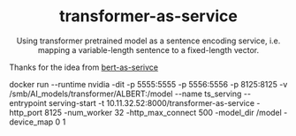 <h1 align="center">transformer-as-service</h1>

<p align="center">Using transformer pretrained model as a sentence encoding service, i.e. mapping a variable-length sentence to a fixed-length vector.</p>

Thanks for the idea from [bert-as-serivce](https://github.com/hanxiao/bert-as-service)





docker run --runtime nvidia -dit -p 5555:5555 -p 5556:5556 -p 8125:8125 -v /smb/AI_models/transformer/ALBERT:/model --name ts_serving --entrypoint serving-start -t 10.11.32.52:8000/transformer-as-service -http_port 8125 -num_worker 32 -http_max_connect 500 -model_dir /model -device_map 0 1